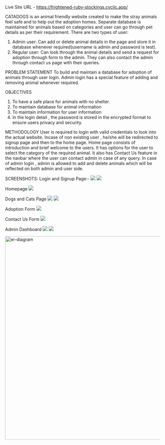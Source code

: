 Live Site URL - https://frightened-ruby-stockings.cyclic.app/

CATADOGS is an animal friendly website created to make the stray animals feel safe and to help out the adoption homes. Separate database is maintained for animals based on categories and user can go through pet details as per their requirement.
There are two types of user:
1. Admin user: Can add or delete animal details in the page and store it in database whenever required(username is admin and password is test).
2. Regular user: Can look through the animal details and send a request for adoption through form to the admin. They can also contact the admin through contact us page with their queries.

PROBLEM STATEMENT
To build and maintain a database for adoption of animals through user login. Admin login has a special feature of adding and removing animal whenever required.

OBJECTIVES
1. To have a safe place for animals with no shelter.
2. To maintain database for animal information
3. To maintain information for user information
4. In the login detail , the password is stored in the encrypted format to ensure users privacy and security.

METHODOLOGY
User is required to login with valid credentials to look into the actual website. Incase of non existing user , he/she will be redirected to signup page and then to the home page. 
Home page consists of introduction and brief welcome to the users. 
It has options for the user to select the category of the required animal.
It also has Contact Us feature in the navbar where the user can contact admin in case of any query.
In case of admin login , admin is allowed to add and delete animals which will be reflected on both admin and user side.

SCREENSHOTS:
Login and Signup Page:-
![](screenshots/login.png)
![](screenshots/signup.png)

Homepage
![](screenshots/homepage.png)

Dogs and Cats Page
![](screenshots/adoptdog.png)
![](screenshots/adoptcat.png)

Adoption Form
![](screenshots/adoptionform.png)

Contact Us Form
![](screenshots/contactus.png)

Admin Dashboard
![](screenshots/admindog.png)
![](screenshots/admincat.png)

<img width="663" alt="er-diagram" src="https://user-images.githubusercontent.com/105939674/221400147-7f9b1347-2bf9-4e39-9975-1d025403f2e9.png">


